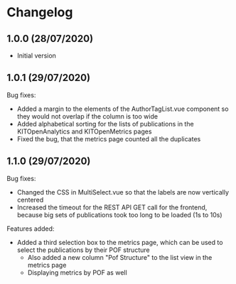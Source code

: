 # Changelog

## 1.0.0 (28/07/2020)

- Initial version

## 1.0.1 (29/07/2020)

Bug fixes: 
- Added a margin to the elements of the AuthorTagList.vue component so they would not overlap if the column is too wide
- Added alphabetical sorting for the lists of publications in the KITOpenAnalytics and KITOpenMetrics pages
- Fixed the bug, that the metrics page counted all the duplicates

## 1.1.0 (29/07/2020)

Bug fixes:
- Changed the CSS in MultiSelect.vue so that the labels are now vertically centered
- Increased the timeout for the REST API GET call for the frontend, because big sets of publications took too long to 
be loaded (1s to 10s)

Features added:
- Added a third selection box to the metrics page, which can be used to select the publications by their POF structure
    - Also added a new column "Pof Structure" to the list view in the metrics page
    - Displaying metrics by POF as well
